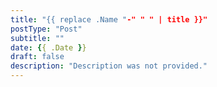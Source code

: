 ```yaml
---
title: "{{ replace .Name "-" " " | title }}"
postType: "Post"
subtitle: ""
date: {{ .Date }}
draft: false
description: "Description was not provided."
---
```


